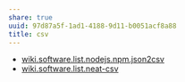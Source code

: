 ```yaml
---
share: true
uuid: 97d87a5f-1ad1-4188-9d11-b0051acf8a88
title: csv
---
```

* [wiki.software.list.nodejs.npm.json2csv](/undefined)
* [wiki.software.list.neat-csv](/undefined)